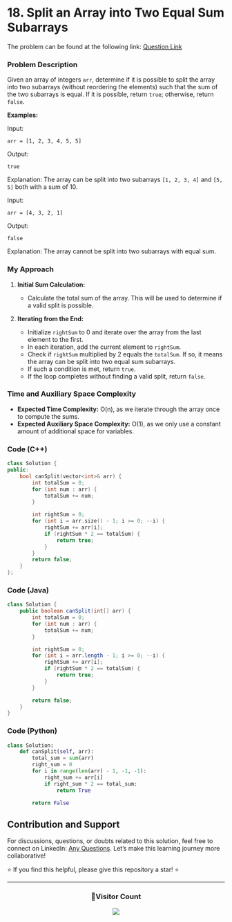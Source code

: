 # <b>18. Split an Array into Two Equal Sum Subarrays</b>

The problem can be found at the following link: [Question Link](https://www.geeksforgeeks.org/problems/split-an-array-into-two-equal-sum-subarrays/1)

### Problem Description

Given an array of integers `arr`, determine if it is possible to split the array into two subarrays (without reordering the elements) such that the sum of the two subarrays is equal. If it is possible, return `true`; otherwise, return `false`.

**Examples:**

Input:
```
arr = [1, 2, 3, 4, 5, 5]
```
Output:
```
true
```
Explanation: The array can be split into two subarrays `[1, 2, 3, 4]` and `[5, 5]` both with a sum of 10.

Input:
```
arr = [4, 3, 2, 1]
```
Output:
```
false
```
Explanation: The array cannot be split into two subarrays with equal sum.

### My Approach

1. **Initial Sum Calculation:**
   - Calculate the total sum of the array. This will be used to determine if a valid split is possible.

2. **Iterating from the End:**
   - Initialize `rightSum` to 0 and iterate over the array from the last element to the first.
   - In each iteration, add the current element to `rightSum`.
   - Check if `rightSum` multiplied by 2 equals the `totalSum`. If so, it means the array can be split into two equal sum subarrays.
   - If such a condition is met, return `true`.
   - If the loop completes without finding a valid split, return `false`.

### Time and Auxiliary Space Complexity

- **Expected Time Complexity:** O(n), as we iterate through the array once to compute the sums.
- **Expected Auxiliary Space Complexity:** O(1), as we only use a constant amount of additional space for variables.

### Code (C++)

```cpp
class Solution {
public:
    bool canSplit(vector<int>& arr) {
        int totalSum = 0;
        for (int num : arr) {
            totalSum += num;
        }

        int rightSum = 0;
        for (int i = arr.size() - 1; i >= 0; --i) {
            rightSum += arr[i];
            if (rightSum * 2 == totalSum) {
                return true;
            }
        }
        return false;
    }
};
```

### Code (Java)

```java
class Solution {
    public boolean canSplit(int[] arr) {
        int totalSum = 0;
        for (int num : arr) {
            totalSum += num;
        }

        int rightSum = 0;
        for (int i = arr.length - 1; i >= 0; --i) {
            rightSum += arr[i];
            if (rightSum * 2 == totalSum) {
                return true;
            }
        }

        return false;
    }
}
```

### Code (Python)

```python
class Solution:
    def canSplit(self, arr):
        total_sum = sum(arr)
        right_sum = 0
        for i in range(len(arr) - 1, -1, -1):
            right_sum += arr[i]
            if right_sum * 2 == total_sum:
                return True

        return False
```

## Contribution and Support

For discussions, questions, or doubts related to this solution, feel free to connect on LinkedIn: [Any Questions](https://www.linkedin.com/in/het-patel-8b110525a/). Let’s make this learning journey more collaborative!

⭐ If you find this helpful, please give this repository a star! ⭐

---

<div align="center">
  <h3><b>📍Visitor Count</b></h3>
</div>

<p align="center">
  <img src="https://profile-counter.glitch.me/Hunterdii/count.svg" />
</p>
